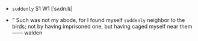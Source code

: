 - `suddenly` S1 W1 [ˈsʌdn:lɪ]



- ” Such was not my abode, for I found myself `suddenly` neighbor to the birds; not by having imprisoned one, but having caged myself near them —— walden